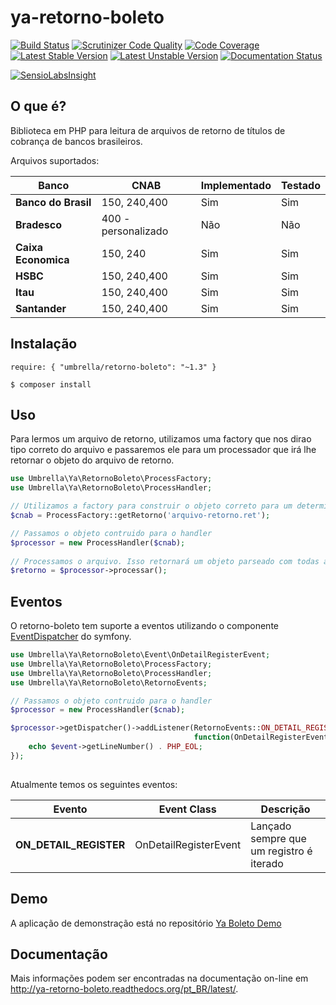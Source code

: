 ya-retorno-boleto
=================

[![Build Status](https://travis-ci.org/umbrellaTech/ya-retorno-boleto.svg?branch=master)](https://travis-ci.org/umbrellaTech/ya-retorno-boleto)
[![Scrutinizer Code Quality](https://scrutinizer-ci.com/g/umbrellaTech/ya-retorno-boleto/badges/quality-score.png?b=master)](https://scrutinizer-ci.com/g/umbrellaTech/ya-retorno-boleto/?branch=master)
[![Code Coverage](https://scrutinizer-ci.com/g/umbrellaTech/ya-retorno-boleto/badges/coverage.png?b=master)](https://scrutinizer-ci.com/g/umbrellaTech/ya-retorno-boleto/?branch=master)
[![Latest Stable Version](https://poser.pugx.org/umbrella/retorno-boleto/v/stable.png)](https://packagist.org/packages/umbrella/retorno-boleto)
[![Latest Unstable Version](https://poser.pugx.org/umbrella/retorno-boleto/v/unstable.png)](https://packagist.org/packages/umbrella/retorno-boleto)
[![Documentation Status](https://readthedocs.org/projects/ya-retorno-boleto/badge/?version=latest)](https://readthedocs.org/projects/ya-retorno-boleto/?badge=latest)

[![SensioLabsInsight](https://insight.sensiolabs.com/projects/1f67b9bd-f120-43d5-9f02-f73aa6132d86/small.png)](https://insight.sensiolabs.com/projects/1f67b9bd-f120-43d5-9f02-f73aa6132d86)

O que é?
---
Biblioteca em PHP para leitura de arquivos de retorno de títulos de cobrança de bancos brasileiros.

Arquivos suportados:

| **Banco**           |  **CNAB**                | **Implementado**   | **Testado**   |
|---------------------|--------------------------|--------------------|---------------|
| **Banco do Brasil** | 150, 240,400             | Sim                | Sim           |
| **Bradesco**        | 400 - personalizado      | Não                | Não           |
| **Caixa Economica** | 150, 240                 | Sim                | Sim           |
| **HSBC**            | 150, 240,400             | Sim                | Sim           |
| **Itau**            | 150, 240,400             | Sim                | Sim           |
| **Santander**       | 150, 240,400             | Sim                | Sim           |

Instalação
----------

```shell
require: { "umbrella/retorno-boleto": "~1.3" }
  
$ composer install
``` 

Uso
----------

Para lermos um arquivo de retorno, utilizamos uma factory que nos dirao tipo correto do arquivo e passaremos ele para um processador que irá lhe retornar o objeto do arquivo de retorno.

```php
use Umbrella\Ya\RetornoBoleto\ProcessFactory;
use Umbrella\Ya\RetornoBoleto\ProcessHandler;

// Utilizamos a factory para construir o objeto correto para um determinado arquivo de retorno
$cnab = ProcessFactory::getRetorno('arquivo-retorno.ret');

// Passamos o objeto contruido para o handler
$processor = new ProcessHandler($cnab);
  
// Processamos o arquivo. Isso retornará um objeto parseado com todas as propriedades do arquvio.
$retorno = $processor->processar();
```

Eventos
----------

O retorno-boleto tem suporte a eventos utilizando o componente [EventDispatcher](http://symfony.com/doc/current/components/event_dispatcher/introduction.html) do symfony.

```php
use Umbrella\Ya\RetornoBoleto\Event\OnDetailRegisterEvent;
use Umbrella\Ya\RetornoBoleto\ProcessFactory;
use Umbrella\Ya\RetornoBoleto\ProcessHandler;
use Umbrella\Ya\RetornoBoleto\RetornoEvents;

// Passamos o objeto contruido para o handler
$processor = new ProcessHandler($cnab);

$processor->getDispatcher()->addListener(RetornoEvents::ON_DETAIL_REGISTER,
                                         function(OnDetailRegisterEvent $event) use($self, &$count) {
    echo $event->getLineNumber() . PHP_EOL;
});
        
```

Atualmente temos os seguintes eventos:

| **Evento**             |  **Event Class**         | **Descrição**                            |
|------------------------|--------------------------|------------------------------------------|
| **ON_DETAIL_REGISTER** | OnDetailRegisterEvent    | Lançado sempre que um registro é iterado | 


Demo
----------

A aplicação de demonstração está no repositório [Ya Boleto Demo](https://github.com/umbrellaTech/ya-boleto-demo)

Documentação
----------

Mais informações podem ser encontradas na documentação on-line em http://ya-retorno-boleto.readthedocs.org/pt_BR/latest/.
